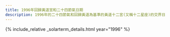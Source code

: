 ```yaml
---
title: 1996年回歸黃道宮和二十四節氣日期
description: 1996年的二十四節氣和回歸黃道為基準的黃道十二宮(又稱十二星座)的交界日期，常見於西洋占星術和星座運程
---
```

{% include_relative _solarterm_details.html year="1996" %}

